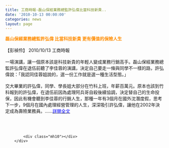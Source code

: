 ```yaml
---
title: 工商時報-磊山保經業務總監許弘偉比當科技新貴..
date: '2010-10-13 00:00:00'
categories: news
layout: page
---
```


<div class="text">
			<div>
	<div>
		<span style="color:#ff8c00;"><strong><span style="font-size:14px;">磊山保經業務總監許弘偉 比當科技新貴 更有價值的保險人生</span></strong></span></div>
	<div>
		&nbsp;</div>
	<div>
		【彭禎伶】 2010/10/13 工商時報</div>
	<div>
		&nbsp;</div>
	<div>
		一場演講，讓一個原本該是科技新貴的年輕人變成業務行銷高手。磊山保經業務總監許弘偉在退伍前聽了李佳蓉的演講，決定自己要走一條與同學不一樣的路，許弘偉說：「我認同佳蓉姐說的，選一份工作就是選一種生活型態。」</div>
	<div>
		&nbsp;</div>
	<div>
		交大畢業的許弘偉，同學、學長姐大部分在竹科上班，年薪百萬元。原本也該到竹科報到的許弘偉，在退伍前因為處理阿兵哥自殺後續協調，決定替自己的生命投保，因此有機會聽到李佳蓉的行銷人生，那種一年有3個月在國外沈潛度假，思考下一步，9個月在國內處理經營管理的人生，深深吸引許弘偉，讓他在2002年決定成為壽險業務員。......<a href="http://reader.chinatimes.com/forum_78730.html" target="_blank"><span style="color:#0000ff;">詳閱全文</span></a></div>
	<div>
		&nbsp;</div>
	<div>
		&nbsp;</div>
</div>
<div>
	&nbsp;</div>

			<div class="mh10"></div>
		</div>
